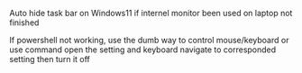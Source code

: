 Auto hide task bar on Windows11 if internel monitor been used on laptop
not finished

If powershell not working, use the dumb way to control mouse/keyboard or use command open the setting and keyboard navigate to corresponded setting then turn it off
